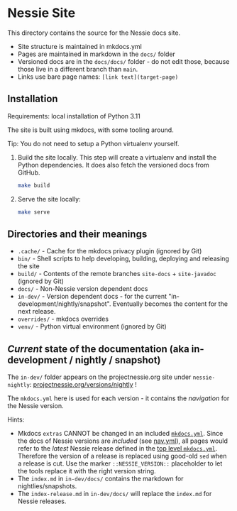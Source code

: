 # Nessie Site

This directory contains the source for the Nessie docs site.

* Site structure is maintained in mkdocs.yml
* Pages are maintained in markdown in the `docs/` folder
* Versioned docs are in the `docs/docs/` folder - do not edit those, because those live in a different branch
  than `main`.
* Links use bare page names: `[link text](target-page)`

## Installation

Requirements: local installation of Python 3.11

The site is built using mkdocs, with some tooling around.

Tip: You do not need to setup a Python virtualenv yourself.

1. Build the site locally. This step will create a virtualenv and install the Python dependencies. It does also
   fetch the versioned docs from GitHub.
   ```bash
   make build
   ```
2. Serve the site locally:
   ```bash
   make serve
   ```

## Directories and their meanings

* `.cache/` - Cache for the mkdocs privacy plugin (ignored by Git)
* `bin/` - Shell scripts to help developing, building, deploying and releasing the site
* `build/` - Contents of the remote branches `site-docs` + `site-javadoc` (ignored by Git)
* `docs/` - Non-Nessie version dependent docs
* `in-dev/` - Version dependent docs - for the current "in-development/nightly/snapshot".
  Eventually becomes the content for the next release.
* `overrides/` - mkdocs overrides
* `venv/` - Python virtual environment (ignored by Git)

## _Current_ state of the documentation (aka in-development / nightly / snapshot)

The `in-dev/` folder appears on the projectnessie.org site under `nessie-nightly`:
[projectnessie.org/versions/nightly](https://projectnessie.org/nessie-nightly/) !

The `mkdocs.yml` here is used for each version - it contains the _navigation_ for the Nessie version.

Hints:

* Mkdocs `extras` CANNOT be changed in an included [`mkdocs.yml`](./mkdocs.yml). Since the docs of Nessie versions are
  _included_ (see [nav.yml](../../nav.yml)), all pages would refer to the _latest_ Nessie release defined in the [top
  level `mkdocs.yml`](../../mkdocs.yml). Therefore the version of a release is replaced using good-old `sed` when a
  release is cut. Use the marker `::NESSIE_VERSION::` placeholder to let the tools replace it with the right version
  string.
* The `index.md` in `in-dev/docs/` contains the markdown for nightlies/snapshots.
* The `index-release.md` in `in-dev/docs/` will replace the `index.md` for Nessie releases.
